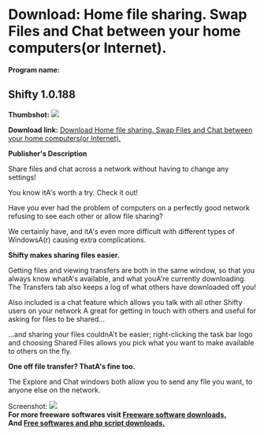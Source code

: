 # Download: Home file sharing. Swap Files and Chat between your home computers(or Internet).

**Program name:**

## Shifty 1.0.188

  
**Thumbshot:** ![](http://www.freewarefiles.com/screenshot/shifty_md.gif)   
  
**Download link:** [Download Home file sharing. Swap Files and Chat between your home computers(or Internet).](http://freesoftwares.boysofts.com/Shifty_program_15215.html)  
  


**Publisher's Description**  
  


Share files and chat across a network without having to change any settings! 

You know itA's worth a try. Check it out! 

Have you ever had the problem of computers on a perfectly good network refusing to see each other or allow file sharing? 

We certainly have, and itA's even more difficult with different types of WindowsA(r) causing extra complications. 

**Shifty makes sharing files easier.**

Getting files and viewing transfers are both in the same window, so that you always know whatA's available, and what youA're currently downloading. The Transfers tab also keeps a log of what others have downloaded off you! 

Also included is a chat feature which allows you talk with all other Shifty users on your network A great for getting in touch with others and useful for asking for files to be shared... 

...and sharing your files couldnA't be easier; right-clicking the task bar logo and choosing Shared Files allows you pick what you want to make available to others on the fly. 

**One off file transfer? ThatA's fine too.**

The Explore and Chat windows both allow you to send any file you want, to anyone else on the network. 

  
  
Screenshot: ![](http://www.freewarefiles.com/screenshot/shifty.gif)   
**For more freeware softwares visit [Freeware software downloads.](http://freesoftwares.boysofts.com/)**   
**And [Free softwares and php script downloads.](http://www.boysofts.com/)**
